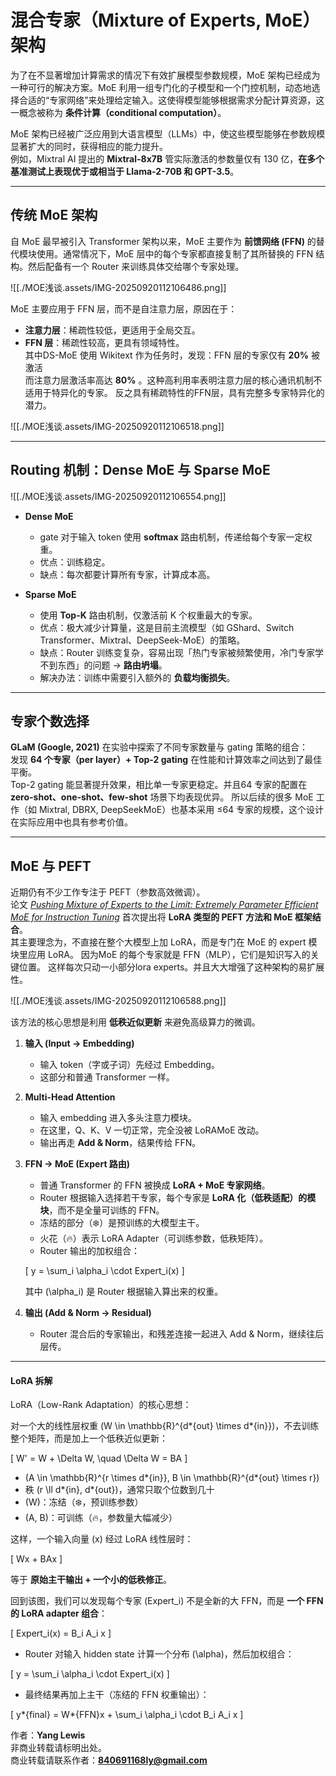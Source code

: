 # 混合专家（Mixture of Experts, MoE）架构

为了在不显著增加计算需求的情况下有效扩展模型参数规模，MoE 架构已经成为一种可行的解决方案。MoE 利用一组专门化的子模型和一个门控机制，动态地选择合适的“专家网络”来处理给定输入。这使得模型能够根据需求分配计算资源，这一概念被称为 **条件计算（conditional computation）**。

MoE 架构已经被广泛应用到大语言模型（LLMs）中，使这些模型能够在参数规模显著扩大的同时，获得相应的能力提升。  
例如，Mixtral AI 提出的 **Mixtral-8x7B** 管实际激活的参数量仅有 130 亿，**在多个基准测试上表现优于或相当于 Llama-2-70B 和 GPT-3.5**。

---

## 传统 MoE 架构

自 MoE 最早被引入 Transformer 架构以来，MoE 主要作为 **前馈网络 (FFN)** 的替代模块使用。通常情况下，MoE 层中的每个专家都直接复制了其所替换的 FFN 结构。然后配备有一个 Router 来训练具体交给哪个专家处理。

![[./MOE浅谈.assets/IMG-20250920112106486.png]]

MoE 主要应用于 FFN 层，而不是自注意力层，原因在于：

- **注意力层**：稀疏性较低，更适用于全局交互。
- **FFN 层**：稀疏性较高，更具有领域特性。  
  其中DS-MoE 使用 Wikitext 作为任务时，发现：FFN 层的专家仅有 **20%** 被激活  
  而注意力层激活率高达 **80%** 。这种高利用率表明注意力层的核心通讯机制不适用于特异化的专家。 反之具有稀疏特性的FFN层，具有完整多专家特异化的潜力。

![[./MOE浅谈.assets/IMG-20250920112106518.png]]

---

## Routing 机制：Dense MoE 与 Sparse MoE

![[./MOE浅谈.assets/IMG-20250920112106554.png]]

- **Dense MoE**
  - gate 对于输入 token 使用 **softmax** 路由机制，传递给每个专家一定权重。
  - 优点：训练稳定。
  - 缺点：每次都要计算所有专家，计算成本高。

- **Sparse MoE**
  - 使用 **Top-K** 路由机制，仅激活前 K 个权重最大的专家。
  - 优点：极大减少计算量，这是目前主流模型（如 GShard、Switch Transformer、Mixtral、DeepSeek-MoE）的策略。
  - 缺点：Router 训练变复杂，容易出现「热门专家被频繁使用，冷门专家学不到东西」的问题 → **路由坍塌**。
  - 解决办法：训练中需要引入额外的 **负载均衡损失**。

---

## 专家个数选择

**GLaM (Google, 2021)** 在实验中探索了不同专家数量与 gating 策略的组合：  
发现 **64 个专家（per layer）+ Top-2 gating** 在性能和计算效率之间达到了最佳平衡。  
Top-2 gating 能显著提升效果，相比单一专家更稳定。并且64 专家的配置在 **zero-shot、one-shot、few-shot** 场景下均表现优异。 所以后续的很多 MoE 工作（如 Mixtral, DBRX, DeepSeekMoE）也基本采用 ≤64 专家的规模，这个设计在实际应用中也具有参考价值。

---

## MoE 与 PEFT

近期仍有不少工作专注于 PEFT（参数高效微调）。  
论文 [_Pushing Mixture of Experts to the Limit: Extremely Parameter Efficient MoE for Instruction Tuning_](https://arxiv.org/abs/2309.05444) 首次提出将 **LoRA 类型的 PEFT 方法和 MoE 框架结合**。  
其主要理念为，不直接在整个大模型上加 LoRA，而是专门在 MoE 的 expert 模块里应用 LoRA。 因为MoE 的每个专家就是 FFN（MLP），它们是知识写入的关键位置。 这样每次只动一小部分lora experts。并且大大增强了这种架构的易扩展性。

![[./MOE浅谈.assets/IMG-20250920112106588.png]]

该方法的核心思想是利用 **低秩近似更新** 来避免高级算力的微调。

1. **输入 (Input → Embedding)**
   - 输入 token（字或子词）先经过 Embedding。
   - 这部分和普通 Transformer 一样。

2. **Multi-Head Attention**
   - 输入 embedding 进入多头注意力模块。
   - 在这里，Q、K、V 一切正常，完全没被 LoRAMoE 改动。
   - 输出再走 **Add & Norm**，结果传给 FFN。

3. **FFN → MoE (Expert 路由)**
   - 普通 Transformer 的 FFN 被换成 **LoRA + MoE 专家网络**。
   - Router 根据输入选择若干专家，每个专家是 **LoRA 化（低秩适配）的模块**，而不是全量可训练的 FFN。
   - 冻结的部分（❄️）是预训练的大模型主干。
   - 火花（🔥）表示 LoRA Adapter（可训练参数，低秩矩阵）。
   - Router 输出的加权组合：

   \[
   y = \sum_i \alpha_i \cdot Expert_i(x)
   \]

   其中 \(\alpha_i\) 是 Router 根据输入算出来的权重。

4. **输出 (Add & Norm → Residual)**
   - Router 混合后的专家输出，和残差连接一起进入 Add & Norm，继续往后层传。

---

#### LoRA 拆解

LoRA（Low-Rank Adaptation）的核心思想：

对一个大的线性层权重 \(W \in \mathbb{R}^{d*{out} \times d*{in}}\)，不去训练整个矩阵，而是加上一个低秩近似更新：

\[
W' = W + \Delta W, \quad \Delta W = BA
\]

- \(A \in \mathbb{R}^{r \times d*{in}}, B \in \mathbb{R}^{d*{out} \times r}\)
- 秩 \(r \ll d*{in}, d*{out}\)，通常只取个位数到几十
- \(W\)：冻结（❄️，预训练参数）
- \(A, B\)：可训练（🔥，参数量大幅减少）

这样，一个输入向量 \(x\) 经过 LoRA 线性层时：

\[
Wx + BAx
\]

等于 **原始主干输出 + 一个小的低秩修正**。

回到该图，我们可以发现每个专家 \(Expert_i\) 不是全新的大 FFN，而是 **一个 FFN 的 LoRA adapter 组合**：

\[
Expert_i(x) = B_i A_i x
\]

- Router 对输入 hidden state 计算一个分布 \(\alpha\)，然后加权组合：

\[
y = \sum_i \alpha_i \cdot Expert_i(x)
\]

- 最终结果再加上主干（冻结的 FFN 权重输出）：

\[
y*{final} = W*{FFN}x + \sum_i \alpha_i \cdot B_i A_i x
\]

作者：**Yang Lewis**  
非商业转载请标明出处。  
商业转载请联系作者：**840691168ly@gmail.com**
